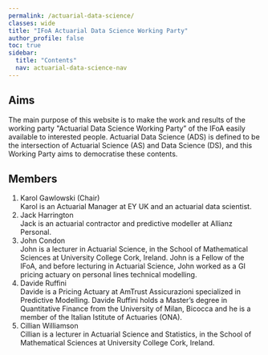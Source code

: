 ```yaml
---
permalink: /actuarial-data-science/
classes: wide
title: "IFoA Actuarial Data Science Working Party"
author_profile: false
toc: true
sidebar:
  title: "Contents"
  nav: actuarial-data-science-nav
---
```



## Aims
The main purpose of this website is to make the work and results of the working party "Actuarial Data Science Working Party” of the IFoA easily available to interested people. 
Actuarial Data Science (ADS) is defined to be the intersection of Actuarial Science (AS) and Data Science (DS), and this Working Party aims to democratise these contents.


## Members
1.  Karol Gawlowski (Chair)
<br> Karol is an Actuarial Manager at EY UK and an actuarial data scientist. 
2.  Jack Harrington
<br> Jack is an actuarial contractor and predictive modeller at Allianz Personal.
3.  John Condon
<br> John is a lecturer in Actuarial Science, in the School of Mathematical Sciences at University College Cork, Ireland.
John is a Fellow of the IFoA, and before lecturing in Actuarial Science, John worked as a GI pricing actuary on personal lines technical modelling.
4.  Davide Ruffini
<br> Davide is a Pricing Actuary at AmTrust Assicurazioni specialized in Predictive Modelling. Davide Ruffini holds a Master’s degree in Quantitative Finance from the University of Milan, Bicocca and he is a member of the Italian Istitute of Actuaries (ONA). 
5.  Cillian Williamson
<br> Cillian is a lecturer in Actuarial Science and Statistics, in the School of Mathematical Sciences at University College Cork, Ireland. 

